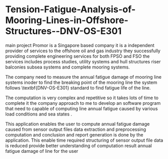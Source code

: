 # Tension-Fatigue-Analysis-of-Mooring-Lines-in-Offshore-Structures--DNV-OS-E301
main project
Promor is a Singapore based company it is a independent provider of services to the offshore oil and gas industry they successfully providing complete engineering services for both FPSO and FSO the services includes process studies, utility systems and hull structures riser balconies subsea systems and complete mooring systems. 

The company need to measure the annual fatigue damage of mooring line systems inoder to find the breaking point of the mooring line the system follows \textbf{DNV-OS-E301} standard to find fatigue life of the line. 

The computation is very complex and repetitive so it takes lots of time to complete it the company approach to me to develop an software program that need to capable of computing line annual fatigue caused by various load conditions and sea states . 

This application enables the user to compute annual fatigue damage caused from sensor output files data extraction and preprocessing computation and conclusion and report generation is done by the application. This enable time required structuring of sensor output file data is reduced provide better understanding of computation result annual fatigue damage of line for the user  
